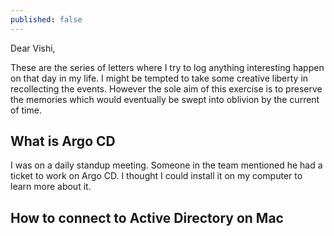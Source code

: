 ```yaml
---
published: false
---
```

Dear Vishi,

These are the series of letters where I try to log anything interesting happen on that day in my life. I might be tempted to take some creative liberty in recollecting the events. However the sole aim of this exercise is to preserve the memories which would eventually be swept into oblivion by the current of time.

## What is Argo CD

I was on a daily standup meeting. Someone in the team mentioned he had a ticket to work on Argo CD. I thought I could install it on my computer to learn more about it.

## How to connect to Active Directory on Mac
